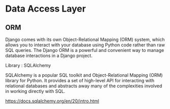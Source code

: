 # Data Access Layer

## ORM

<p>
Django comes with its own Object-Relational Mapping (ORM) system, which allows you to interact with your database using Python code rather than raw SQL queries. The Django ORM is a powerful and convenient way to manage database interactions in a Django project.

</p>

Library : SQLAlchemy

<p>
SQLAlchemy is a popular SQL toolkit and Object-Relational Mapping (ORM) library for Python. It provides a set of high-level API for interacting with relational databases and abstracts away many of the complexities involved in working directly with SQL.

</p>

https://docs.sqlalchemy.org/en/20/intro.html